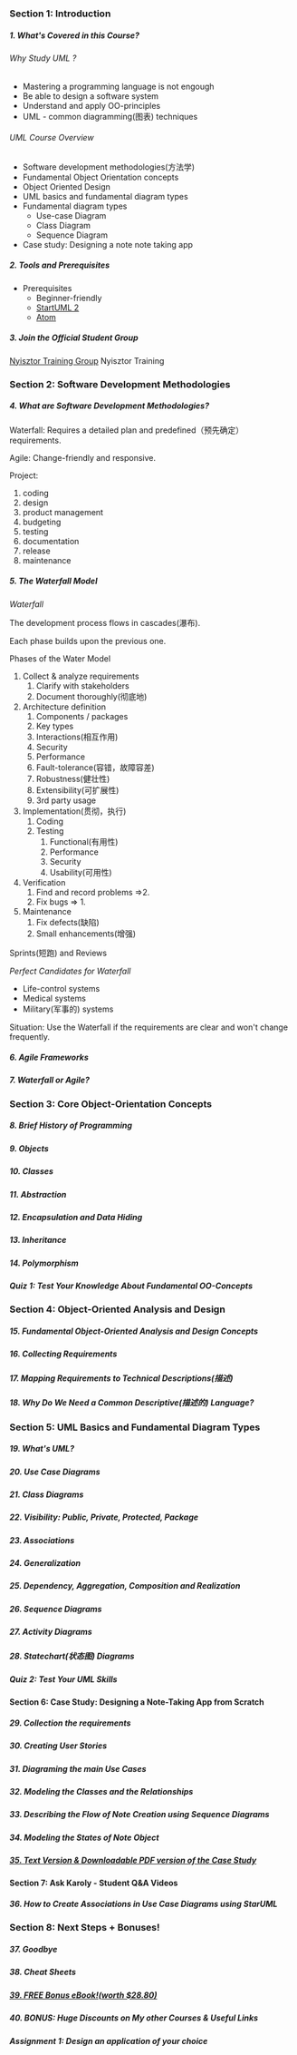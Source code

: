 ### Section 1: Introduction

##### 1. What's Covered in this Course?

###### Why Study UML ? 

- Mastering a programming language is not engough
- Be able to design a software system
- Understand and apply OO-principles
- UML - common diagramming(图表) techniques

###### UML Course Overview

- Software development methodologies(方法学)
- Fundamental Object Orientation concepts
- Object Oriented Design
- UML basics and fundamental diagram types
- Fundamental diagram types
  - Use-case Diagram
  - Class Diagram
  - Sequence Diagram
- Case study: Designing a note note taking app

##### 2. Tools and Prerequisites

- Prerequisites
  - Beginner-friendly
  - [StartUML 2](http://staruml.io)
  - [Atom](http://atom.io)

##### 3. Join the Official Student Group

[Nyisztor Training Group](https://www.facebook.com/groups/udemytraining/)   Nyisztor Training

### Section 2: Software Development Methodologies

##### 4. What are Software Development Methodologies?

Waterfall: Requires a detailed plan and predefined（预先确定） requirements.

Agile: Change-friendly and responsive.

Project:

1. coding
2. design
3. product management
4. budgeting
5. testing
6. documentation
7. release
8. maintenance

##### 5. The Waterfall Model

*Waterfall*

The development process flows in cascades(瀑布).

Each phase builds upon the previous one.

Phases of the Water Model

1. Collect & analyze requirements
   1. Clarify with stakeholders
   2. Document thoroughly(彻底地)
2. Architecture definition
   1. Components / packages
   2. Key types
   3. Interactions(相互作用)
   4. Security
   5. Performance
   6. Fault-tolerance(容错，故障容差)
   7. Robustness(健壮性)
   8. Extensibility(可扩展性)
   9. 3rd party usage
3. Implementation(贯彻，执行)
   1. Coding
   2. Testing
      1. Functional(有用性)
      2. Performance
      3. Security
      4. Usability(可用性)
4. Verification
   1. Find and record problems =>2.
   2. Fix bugs => 1.
5. Maintenance
   1. Fix defects(缺陷)
   2. Small enhancements(增强)

Sprints(短跑) and Reviews

*Perfect Candidates for Waterfall*

- Life-control systems
- Medical systems
- Military(军事的) systems

Situation: Use the Waterfall if the requirements are clear and won't change frequently.

##### 6. Agile Frameworks

##### 7. Waterfall or Agile?

### Section 3: Core Object-Orientation Concepts

##### 8. Brief History of Programming

##### 9. Objects

##### 10. Classes

##### 11. Abstraction

##### 12. Encapsulation and Data Hiding

##### 13. Inheritance

##### 14. Polymorphism

##### Quiz 1: Test Your Knowledge About Fundamental OO-Concepts

### Section 4: Object-Oriented Analysis and Design 

##### 15. Fundamental Object-Oriented Analysis and Design Concepts

##### 16. Collecting Requirements

##### 17. Mapping Requirements to Technical Descriptions(描述)

##### 18. Why Do We Need a Common Descriptive(描述的) Language?

### Section 5: UML Basics and Fundamental Diagram Types

##### 19. What's UML?

##### 20. Use Case Diagrams

##### 21. Class Diagrams

##### 22. Visibility: Public, Private, Protected, Package

##### 23. Associations

##### 24. Generalization

##### 25. Dependency, Aggregation, Composition and Realization

##### 26. Sequence Diagrams

##### 27. Activity Diagrams

##### 28. Statechart(状态图) Diagrams

##### Quiz 2: Test Your UML Skills

#### Section 6: Case Study: Designing a Note-Taking App from Scratch

##### 29. Collection the requirements

##### 30. Creating User Stories

##### 31. Diagraming the main Use Cases

##### 32. Modeling the Classes and the Relationships

##### 33. Describing the Flow of Note Creation using Sequence Diagrams

##### 34. Modeling the States of Note Object

##### [35. Text Version & Downloadable PDF version of the Case Study](https://a2.udemycdn.com/2019-01-07_20-20-45-8be638c02292a035093b4540980a9e12/original.pdf?nva=20200321144629&token=06105fe6063a1f3ef7b91)

#### Section 7: Ask Karoly - Student Q&A Videos

##### 36. How to Create Associations in Use Case Diagrams using StarUML

### Section 8: Next Steps + Bonuses!

#####  37. Goodbye

##### 38. Cheat Sheets

##### [39. FREE Bonus eBook!(worth $28.80)](https://a.udemycdn.com/2019-06-21_08-10-00-6dff55e06fed6e0755d83e7f953d9ce9/original.pdf?nva=20200321144927&token=08ddbe558a0a5058dce55)

##### 40. BONUS: Huge Discounts on My other Courses & Useful Links

##### Assignment 1: Design an application of your choice

